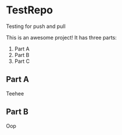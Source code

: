 # TestRepo
Testing for push and pull

This is an awesome project! It has three parts:

1. Part A
2. Part B
3. Part C

## Part A

Teehee

## Part B

Oop
